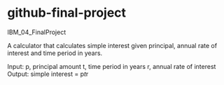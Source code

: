 # github-final-project
IBM_04_FinalProject

A calculator that calculates simple interest given principal, annual rate of interest and time period in years.

Input:
   p, principal amount
   t, time period in years
   r, annual rate of interest
Output:
   simple interest = p*t*r
